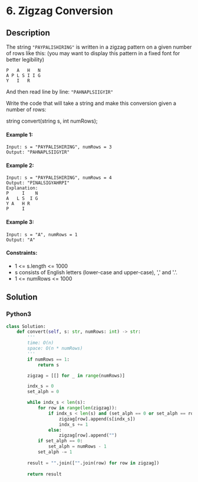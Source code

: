 # 6. Zigzag Conversion


## Description
The string `"PAYPALISHIRING"` is written in a zigzag pattern on a given number of rows like this: (you may want to display this pattern in a fixed font for better legibility)

```
P   A   H   N
A P L S I I G
Y   I   R
```

And then read line by line: `"PAHNAPLSIIGYIR"`

Write the code that will take a string and make this conversion given a number of rows:

string convert(string s, int numRows);

#### Example 1:
```
Input: s = "PAYPALISHIRING", numRows = 3
Output: "PAHNAPLSIIGYIR"
```

#### Example 2:
```
Input: s = "PAYPALISHIRING", numRows = 4
Output: "PINALSIGYAHRPI"
Explanation:
P     I    N
A   L S  I G
Y A   H R
P     I
```

#### Example 3:
```
Input: s = "A", numRows = 1
Output: "A"
```

#### Constraints:
- 1 <= s.length <= 1000
- s consists of English letters (lower-case and upper-case), ',' and '.'.
- 1 <= numRows <= 1000


## Solution

### Python3
```python
class Solution:
    def convert(self, s: str, numRows: int) -> str:
        '''
        time: O(n)
        space: O(n * numRows)
        '''
        if numRows == 1:
            return s

        zigzag = [[] for _ in range(numRows)]

        indx_s = 0
        set_alph = 0

        while indx_s < len(s):
            for row in range(len(zigzag)):
                if indx_s < len(s) and (set_alph == 0 or set_alph == row):
                    zigzag[row].append(s[indx_s])
                    indx_s += 1
                else:
                    zigzag[row].append("")
            if set_alph == 0:
                set_alph = numRows - 1
            set_alph -= 1
        
        result = "".join(["".join(row) for row in zigzag])
            
        return result
```
